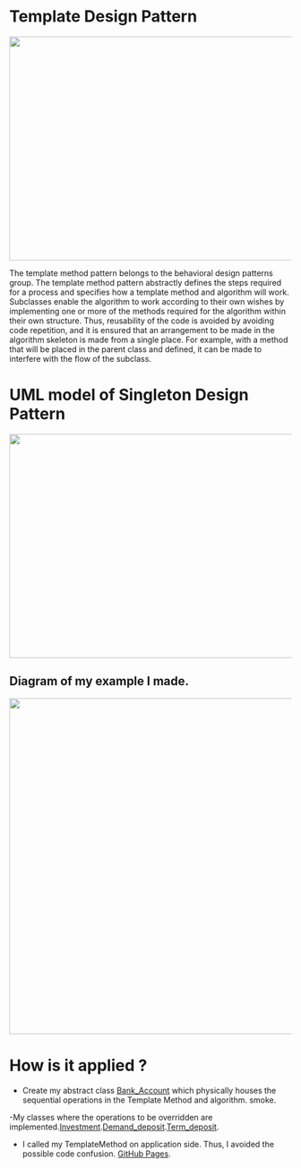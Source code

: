 # Template Design Pattern

<img src="https://refactoring.guru/images/patterns/diagrams/template-method/live-example.png?id=2485d52852f87da06c9cc0e2fd257d6a" width="600" height="400">

The template method pattern belongs to the behavioral design patterns group. The template method pattern abstractly defines the steps required for a process and specifies how a template method and algorithm will work. Subclasses enable the algorithm to work according to their own wishes by implementing one or more of the methods required for the algorithm within their own structure. Thus, reusability of the code is avoided by avoiding code repetition, and it is ensured that an arrangement to be made in the algorithm skeleton is made from a single place. For example, with a method that will be placed in the parent class and defined, it can be made to interfere with the flow of the subclass.

# UML model of Singleton Design Pattern

<img src="https://miro.medium.com/max/1382/1*ayWiwk1YjAlLUYzN9fleqw.png" width="600" height="400">

## Diagram of my example I made.

<img src="https://user-images.githubusercontent.com/96787308/158880917-f0bdbcb7-9e31-4a07-9658-78a4ccc3f8ed.png" width="600" height="600">


# How is it applied ?

- Create my abstract class [Bank_Account](https://github.com/oguzhanKomcu/Design_Patterns/blob/master/Behavioral_Patterns/Template_Method_Design_Pattern/Bank_Account.cs) which physically houses the sequential operations in the Template Method and algorithm.
smoke. 

-My classes where the operations to be overridden are implemented.[Investment](https://github.com/oguzhanKomcu/Design_Patterns/blob/master/Behavioral_Patterns/Template_Method_Design_Pattern/Investment.cs).[Demand_deposit](https://github.com/oguzhanKomcu/Design_Patterns/blob/master/Behavioral_Patterns/Template_Method_Design_Pattern/Demand_deposit.cs).[Term_deposit](https://github.com/oguzhanKomcu/Design_Patterns/blob/master/Behavioral_Patterns/Template_Method_Design_Pattern/Term_deposit.cs).
 
- I called my TemplateMethod on application side. Thus, I avoided the possible code confusion. [GitHub Pages](https://github.com/oguzhanKomcu/Design_Patterns/blob/master/Behavioral_Patterns/Template_Method_Design_Pattern/Program.cs).
